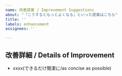 ```yaml
---
name: 改善提案 / Improvement Suggestions
about: "「こうするともっとよくなる」といった提案はこちら"
title: ''
labels: enhancement
assignees: ''

---
```


## 改善詳細 / Details of Improvement
- xxxx(できるだけ簡潔に/as concise as possible)
